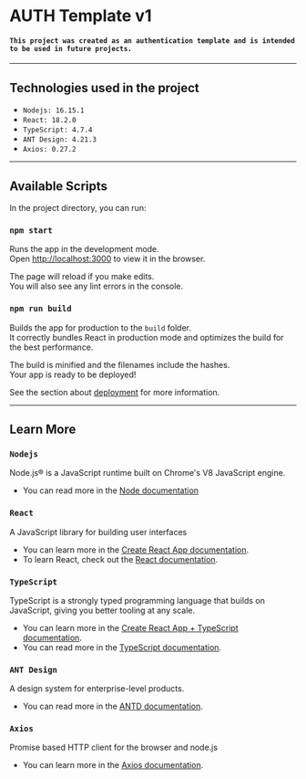 # AUTH Template v1

#### ```This project was created as an authentication template and is intended to be used in future projects.```

---

## Technologies used in the project

- `Nodejs: 16.15.1`
- `React: 18.2.0`
- `TypeScript: 4.7.4`
- `ANT Design: 4.21.3`
- `Axios: 0.27.2`

---

## Available Scripts

In the project directory, you can run:

### `npm start`

Runs the app in the development mode.\
Open [http://localhost:3000](http://localhost:3000) to view it in the browser.

The page will reload if you make edits.\
You will also see any lint errors in the console.

### `npm run build`

Builds the app for production to the `build` folder.\
It correctly bundles React in production mode and optimizes the build for the best performance.

The build is minified and the filenames include the hashes.\
Your app is ready to be deployed!

See the section about [deployment](https://facebook.github.io/create-react-app/docs/deployment) for more information.

---

## Learn More



### `Nodejs`
Node.js® is a JavaScript runtime built on Chrome's V8 JavaScript engine.
- You can read more in the [Node documentation](https://nodejs.org/ru/)


### `React`
A JavaScript library for building user interfaces
- You can learn more in the [Create React App documentation](https://facebook.github.io/create-react-app/docs/getting-started).
- To learn React, check out the [React documentation](https://reactjs.org/).


### `TypeScript`
TypeScript is a strongly typed programming language that builds on JavaScript, giving you better tooling at any scale.
- You can learn more in the [Create React App + TypeScript documentation](https://create-react-app.dev/docs/adding-typescript/).
- You can read more in the [TypeScript documentation](https://www.typescriptlang.org/).


### `ANT Design`
A design system for enterprise-level products.
- You can read more in the [ANTD documentation](https://ant.design/).


### `Axios`
Promise based HTTP client for the browser and node.js
- You can learn more in the [Axios documentation](https://axios-http.com/docs/intro).
